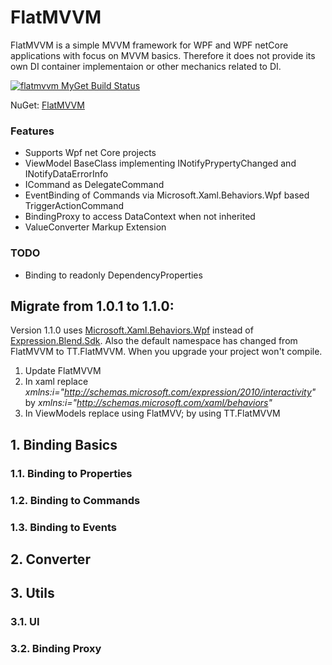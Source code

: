 # FlatMVVM
FlatMVVM is a simple MVVM framework for WPF and WPF netCore applications with focus on MVVM basics. 
Therefore it does not provide its own DI container implementaion or other mechanics related to DI.

[![flatmvvm MyGet Build Status](https://www.myget.org/BuildSource/Badge/flatmvvm?identifier=63c10aac-91d5-4311-bff7-59e86dafe8b8)](https://www.myget.org/)

NuGet: [FlatMVVM](https://www.nuget.org/packages/TT.FlatMVVM/)

### Features
+ Supports Wpf net Core projects
+ ViewModel BaseClass implementing INotifyPrypertyChanged and INotifyDataErrorInfo
+ ICommand as DelegateCommand
+ EventBinding of Commands via Microsoft.Xaml.Behaviors.Wpf based TriggerActionCommand
+ BindingProxy to access DataContext when not inherited
+ ValueConverter Markup Extension

### TODO
+ Binding to readonly DependencyProperties


## Migrate from 1.0.1 to 1.1.0:
Version 1.1.0 uses [Microsoft.Xaml.Behaviors.Wpf](https://www.nuget.org/packages/Microsoft.Xaml.Behaviors.Wpf/) instead of [Expression.Blend.Sdk](https://www.nuget.org/packages/Expression.Blend.Sdk/1.0.2).
Also the default namespace has changed from FlatMVVM to TT.FlatMVVM. When you upgrade your project won't compile.
1. Update FlatMVVM
2. In xaml replace *xmlns:i="http://schemas.microsoft.com/expression/2010/interactivity"* by *xmlns:i="http://schemas.microsoft.com/xaml/behaviors"*
3. In ViewModels replace using FlatMVV; by using TT.FlatMVVM


## 1. Binding Basics
### 1.1. Binding to Properties
### 1.2. Binding to Commands
### 1.3. Binding to Events
## 2. Converter
## 3. Utils
### 3.1. UI
### 3.2. Binding Proxy
